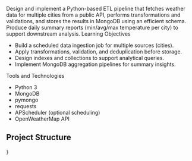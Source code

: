 
Design and implement a Python-based ETL pipeline that fetches weather data for multiple cities from a public API, performs transformations and validations, and stores the results in MongoDB using an efficient schema. Produce daily summary reports (min/avg/max temperature per city) to support downstream analysis.
 Learning Objectives
- Build a scheduled data ingestion job for multiple sources (cities).
- Apply transformations, validation, and deduplication before storage.
- Design indexes and collections to support analytical queries.
- Implement MongoDB aggregation pipelines for summary insights.

 Tools and Technologies
- Python 3
- MongoDB
- pymongo
- requests
- APScheduler (optional scheduling)
- OpenWeatherMap API

## Project Structure
}
